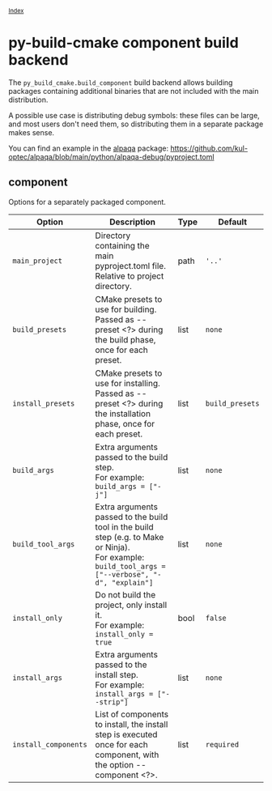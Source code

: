 <small>[Index](index.html)</small>

# py-build-cmake component build backend
The `py_build_cmake.build_component` build backend allows building packages containing additional binaries that are not included with the main distribution.

A possible use case is distributing debug symbols: these files can be large, and most users don't need them, so distributing them in a separate package makes sense.

You can find an example in the [alpaqa](https://pypi.org/project/alpaqa) package: <https://github.com/kul-optec/alpaqa/blob/main/python/alpaqa-debug/pyproject.toml>
## component
Options for a separately packaged component. 

| Option | Description | Type | Default |
|--------|-------------|------|---------|
| `main_project` | Directory containing the main pyproject.toml file.<br/>Relative to project directory. | path | `'..'` |
| `build_presets` | CMake presets to use for building. Passed as --preset &lt;?&gt; during the build phase, once for each preset. | list | `none` |
| `install_presets` | CMake presets to use for installing. Passed as --preset &lt;?&gt; during the installation phase, once for each preset. | list | `build_presets` |
| `build_args` | Extra arguments passed to the build step.<br/>For example: `build_args = ["-j"]` | list | `none` |
| `build_tool_args` | Extra arguments passed to the build tool in the build step (e.g. to Make or Ninja).<br/>For example: `build_tool_args = ["--verbose", "-d", "explain"]` | list | `none` |
| `install_only` | Do not build the project, only install it.<br/>For example: `install_only = true` | bool | `false` |
| `install_args` | Extra arguments passed to the install step.<br/>For example: `install_args = ["--strip"]` | list | `none` |
| `install_components` | List of components to install, the install step is executed once for each component, with the option --component &lt;?&gt;. | list | `required` |
